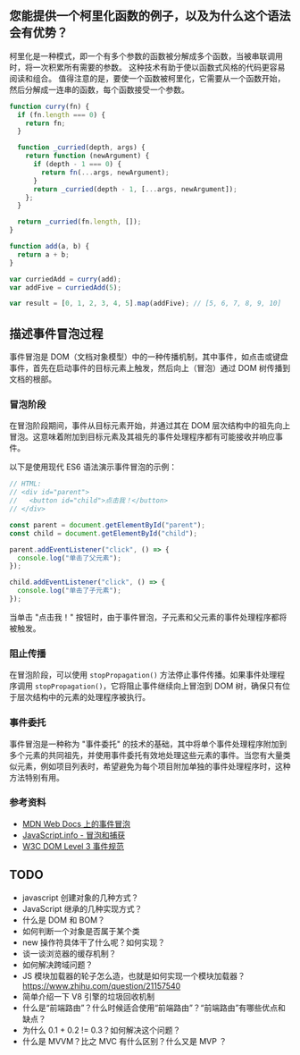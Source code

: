 ## 您能提供一个柯里化函数的例子，以及为什么这个语法会有优势？

柯里化是一种模式，即一个有多个参数的函数被分解成多个函数，当被串联调用时，将一次积累所有需要的参数。 这种技术有助于使以函数式风格的代码更容易阅读和组合。 值得注意的是，要使一个函数被柯里化，它需要从一个函数开始，然后分解成一连串的函数，每个函数接受一个参数。

```js
function curry(fn) {
  if (fn.length === 0) {
    return fn;
  }

  function _curried(depth, args) {
    return function (newArgument) {
      if (depth - 1 === 0) {
        return fn(...args, newArgument);
      }
      return _curried(depth - 1, [...args, newArgument]);
    };
  }

  return _curried(fn.length, []);
}

function add(a, b) {
  return a + b;
}

var curriedAdd = curry(add);
var addFive = curriedAdd(5);

var result = [0, 1, 2, 3, 4, 5].map(addFive); // [5, 6, 7, 8, 9, 10]
```

## 描述事件冒泡过程

事件冒泡是 DOM（文档对象模型）中的一种传播机制，其中事件，如点击或键盘事件，首先在启动事件的目标元素上触发，然后向上（冒泡）通过 DOM 树传播到文档的根部。

### 冒泡阶段

在冒泡阶段期间，事件从目标元素开始，并通过其在 DOM 层次结构中的祖先向上冒泡。这意味着附加到目标元素及其祖先的事件处理程序都有可能接收并响应事件。

以下是使用现代 ES6 语法演示事件冒泡的示例：

```js
// HTML:
// <div id="parent">
//   <button id="child">点击我！</button>
// </div>

const parent = document.getElementById("parent");
const child = document.getElementById("child");

parent.addEventListener("click", () => {
  console.log("单击了父元素");
});

child.addEventListener("click", () => {
  console.log("单击了子元素");
});
```

当单击 "点击我！" 按钮时，由于事件冒泡，子元素和父元素的事件处理程序都将被触发。

### 阻止传播

在冒泡阶段，可以使用 `stopPropagation()` 方法停止事件传播。如果事件处理程序调用 `stopPropagation()`，它将阻止事件继续向上冒泡到 DOM 树，确保只有位于层次结构中的元素的处理程序被执行。

### 事件委托

事件冒泡是一种称为 "事件委托" 的技术的基础，其中将单个事件处理程序附加到多个元素的共同祖先，并使用事件委托有效地处理这些元素的事件。当您有大量类似元素，例如项目列表时，希望避免为每个项目附加单独的事件处理程序时，这种方法特别有用。

### 参考资料

- [MDN Web Docs 上的事件冒泡](https://developer.mozilla.org/en-US/docs/Learn/JavaScript/Building_blocks/Events#event_bubbling)
- [JavaScript.info - 冒泡和捕获](https://javascript.info/bubbling-and-capturing)
- [W3C DOM Level 3 事件规范](https://www.w3.org/TR/DOM-Level-3-Events/#event-flow)

## TODO

- javascript 创建对象的几种方式？
- JavaScript 继承的几种实现方式？
- 什么是 DOM 和 BOM？
- 如何判断一个对象是否属于某个类
- new 操作符具体干了什么呢？如何实现？
- 谈一谈浏览器的缓存机制？
- 如何解决跨域问题？
- JS 模块加载器的轮子怎么造，也就是如何实现一个模块加载器？ https://www.zhihu.com/question/21157540
- 简单介绍一下 V8 引擎的垃圾回收机制
- 什么是“前端路由”？什么时候适合使用“前端路由”？“前端路由”有哪些优点和缺点？
- 为什么 0.1 + 0.2 != 0.3？如何解决这个问题？
- 什么是 MVVM？比之 MVC 有什么区别？什么又是 MVP ？
